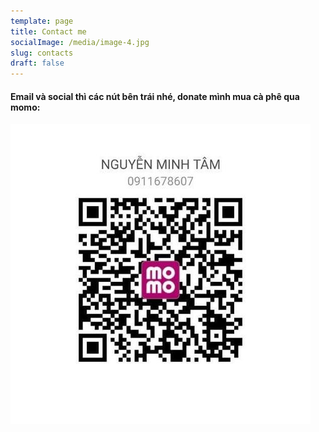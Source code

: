```yaml
---
template: page
title: Contact me
socialImage: /media/image-4.jpg
slug: contacts
draft: false
---
```

#### Email và social thì các nút bên trái nhé,  donate mình mua cà phê qua momo:

![](/media/119156745_347440926442645_8377312367907828510_n.jpg)